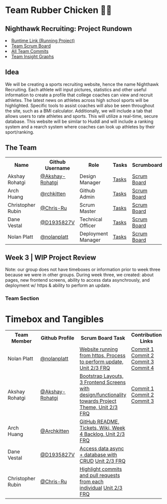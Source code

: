 <h1>Team Rubber Chicken 🐔🐣</h1>

<h2>Nighthawk Recruiting: Project Rundown</h2>
<li><a href="https://nighthawkrecruiting.tk/">Runtime Link (Running Project)</a></li>
<li><a href="https://github.com/nolanplatt/AP-CSA-T2/projects/1">Team Scrum Board</a></li>
<li><a href="https://github.com/nolanplatt/AP-CSA-T2/commits/master">All Team Commits</a></li>
<li><a href="https://github.com/nolanplatt/AP-CSA-T2/graphs/contributors">Team Insight Graphs</a></li>

<h2>Idea</h2>
<p>We will be creating a sports recruiting website, hence the name Nighthawk Recruiting. Each athlete will input pictures, statistics and other useful information to create a profile that college coaches can view and recruit athletes. The latest news on athletes across high school sports will be highlighted. Specific tools to assist coaches will also be seen throughout the site, such as a BMI calculator. Additionally, we will include a tab that allows users to rate athletes and sports. This will utilize a real-time, secure database. This website will be similar to Huddl and will include a ranking system and a rearch system where coaches can look up athletes by their sport/ranking.</p>

<h2>The Team</h2>
<table>
  <tr>
    <th>Name</th>
    <th>Github Username</th>
    <th>Role</th>
    <th>Tasks</th>
    <th>Scrumboard</th>
    <th>Commits</th>
    <th>Profile</th>
  </tr>
  <tr>
    <td>Akshay Rohatgi</td>
    <td><a href="https://github.com/Akshay-Rohatgi">@Akshay-Rohatgi</a></td>
    <td>Design Manager</td>
    <td><a href="https://github.com/nolanplatt/AP-CSA-T2/issues/assigned/Akshay-Rohatgi">Tasks</a></td>
    <td><a href="https://github.com/nolanplatt/AP-CSA-T2/projects/1?card_filter_query=assignee%3Akshay-Rohatgi">Scrum Board</a></td>
    <td><a href="https://github.com/nolanplatt/AP-CSA-T2/commits?author=Akshay-Rohatgi">Commits</a></td>
    <td><a href="https://github.com/Akshay-Rohatgi">Profile</a></td>
  </tr>
  <tr>
    <td>Arch Huang</td>
    <td><a href="https://github.com/Archkitten">@rchkitten</a></td>
    <td>Github Admin</td>
    <td><a href="https://github.com/nolanplatt/AP-CSA-T2/issues/assigned/Archkitten">Tasks</a></td>
    <td><a href="https://github.com/nolanplatt/AP-CSA-T2/projects/1?card_filter_query=assignee%3Archkitten">Scrum Board</a></td>
    <td><a href="https://github.com/nolanplatt/AP-CSA-T2/commits?author=Archkitten">Commits</a></td>
    <td><a href="https://github.com/Archkitten">Profile</a></td>
  </tr>
  <tr>
    <td>Christopher Rubin</td>
    <td><a href="https://github.com/Chris-Ru">@Chris-Ru</a></td>
    <td>Scrum Master</td>
    <td><a href="https://github.com/nolanplatt/AP-CSA-T2/issues/assigned/Chris-Ru">Tasks</a></td>
    <td><a href="https://github.com/nolanplatt/AP-CSA-T2/projects/1?card_filter_query=assignee%3AChris-Ru">Scrum Board</a></td>
    <td><a href="https://github.com/nolanplatt/AP-CSA-T2/commits?author=Chris-Ru">Commits</a></td>
    <td><a href="https://github.com/Chris-Ru">Profile</a></td>
  </tr>
  <tr>
    <td>Dane Vestal</td>
    <td><a href="https://github.com/D1935827V">@D1935827V</a></td>
    <td>Technical Officer</td>
    <td><a href="https://github.com/nolanplatt/AP-CSA-T2/issues/assigned/D1935827V">Tasks</a></td>
    <td><a href="https://github.com/nolanplatt/AP-CSA-T2/projects/1?card_filter_query=assignee%3AD1935827V">Scrum Board</a></td>
    <td><a href="https://github.com/nolanplatt/AP-CSA-T2/commits?author=D1935827V">Commits</a></td>
    <td><a href="https://github.com/D1935827V">Profile</a></td>
  </tr>
  <tr>
    <td>Nolan Platt</td>
    <td><a href="https://github.com/nolanplatt">@nolanplatt</a></td>
    <td>Deployment Manager</td>
    <td><a href="https://github.com/nolanplatt/AP-CSA-T2/issues/assigned/nolanplatt">Tasks</a></td>
    <td><a href="https://github.com/nolanplatt/AP-CSA-T2/projects/1?card_filter_query=assignee%3nolanplatt">Scrum Board</a></td>
    <td><a href="https://github.com/nolanplatt/AP-CSA-T2/commits?author=nolanplatt">Commits</a></td>
    <td><a href="https://github.com/nolanplatt">Profile</a></td>
  </tr>
</table>


<h2> Week 3 | WIP Project Review </h2>
Note: our group does not have timeboxes or information prior to week three because we were in other groups. 
During week three, we created: about pages, new frontend screens, ability to access data asynchrously, and deployment w/ https & ability to perform an update.

<h3> Team Section </h3>

<h1> Timebox and Tangibles </h1>

<table>
  <tr>
    <th>Team Member</th>
    <th>Github Profile</th>
    <th>Scrum Board Task</th>
    <th>Contribution Links</th>
  </tr>
  <tr>
    <td>Nolan Platt</td>
    <td><a href="https://github.com/nolanplatt">@nolanplatt</a></td>
    <td><a href="https://github.com/nolanplatt/AP-CSA-T2/issues/4">Website running from https, </a><a href="https://github.com/nolanplatt/AP-CSA-T2/issues/5">Process to perform update, </a><a href="https://github.com/nolanplatt/AP-CSA-T2/issues/6">Unit 2/3 FRQ</a></td>
    <td><a href="https://github.com/nolanplatt/AP-CSA-T2/commit/4df3e5b06972d4ed4cb4e3a2eaa9c37988adf92b">Commit 1</a> <a href="https://nighthawkrecruiting.tk/">Commit 2</a> <a href="https://github.com/nolanplatt/AP-CSA-T2/commit/4df3e5b06972d4ed4cb4e3a2eaa9c37988adf92b">Commit 3</a> <a href="https://github.com/nolanplatt/AP-CSA-T2/commit/2054e304f72b6f6a3cb887e335820afc0e9f896a">Commit 4</a></td>
  </tr>
  <tr>
    <td>Akshay Rohatgi</td>
    <td><a href="https://github.com/Akshay-Rohatgi">@Akshay-Rohatgi</a></td>
    <td><a href="https://github.com/nolanplatt/AP-CSA-T2/issues/7">Bootstrap Layouts, </a> <a href="https://github.com/nolanplatt/AP-CSA-T2/issues/8">3 Frontend Screens with design/functionality towards Project Theme, </a> <a href="https://github.com/nolanplatt/AP-CSA-T2/issues/9"> Unit 2/3 FRQ</a> </td>
    <td><a href="https://github.com/nolanplatt/AP-CSA-T2/commit/c35ec4ae4813e39c75f51b2ca5413c3616686be3">Commit 1</a> <a href="https://github.com/nolanplatt/AP-CSA-T2/commit/73b2395efdb952206ff8bfbcf0c0ee9c81f13e6d">Commit 2</a> <a href="https://github.com/nolanplatt/AP-CSA-T2/commit/0873ade1508c0cb90c46dacf07eb87fc369362b6">Commit 3</a></td>
  </tr>
  <tr>
    <td>Arch Huang</td>
    <td><a href="https://github.com/Archkitten">@Archkitten</a></td>
    <td><a href="https://github.com/nolanplatt/AP-CSA-T2/issues/10">GitHub README, Tickets, Wiki, </a> <a href="https://github.com/nolanplatt/AP-CSA-T2/issues/11">Week 4 Backlog, </a> <a href="https://github.com/nolanplatt/AP-CSA-T2/issues/12">Unit 2/3 FRQ</a></td>
    <td></td>
  </tr>
  <tr>
    <td>Dane Vestal</td>
    <td><a href="https://github.com/D1935827V">@D1935827V</a></td>
    <td><a href="https://github.com/nolanplatt/AP-CSA-T2/issues/13">Access data async + database with CRUD</a> <a href="https://github.com/nolanplatt/AP-CSA-T2/issues/14">Unit 2/3 FRQ</a></td>
    <td></td>
  </tr>
  <tr>
    <td>Christopher Rubin</td>
    <td><a href="https://github.com/Chris-Ru)">@Chris-Ru</a></td>
    <td><a href="https://github.com/nolanplatt/AP-CSA-T2/issues/15">Highlight commits and pull requests from each individual</a> <a href="https://github.com/nolanplatt/AP-CSA-T2/issues/16">Unit 2/3 FRQ</a></td>
    <td></td>
  </tr>
</table>
